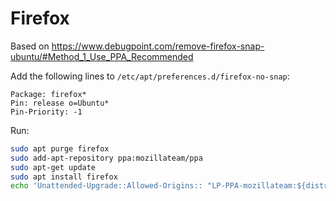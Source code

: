 # Firefox

Based on https://www.debugpoint.com/remove-firefox-snap-ubuntu/#Method_1_Use_PPA_Recommended

Add the following lines to `/etc/apt/preferences.d/firefox-no-snap`:
```
Package: firefox*
Pin: release o=Ubuntu*
Pin-Priority: -1
```

Run:
```sh
sudo apt purge firefox
sudo add-apt-repository ppa:mozillateam/ppa
sudo apt-get update
sudo apt install firefox
echo 'Unattended-Upgrade::Allowed-Origins:: "LP-PPA-mozillateam:${distro_codename}";' | sudo tee /etc/apt/apt.conf.d/51unattended-upgrades-firefox
```
